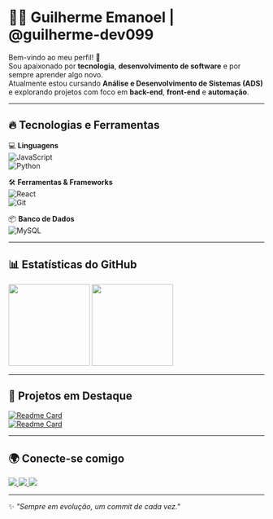 # 👨‍💻 Guilherme Emanoel | @guilherme-dev099

Bem-vindo ao meu perfil! 🚀  
Sou apaixonado por **tecnologia**, **desenvolvimento de software** e por sempre aprender algo novo.  
Atualmente estou cursando **Análise e Desenvolvimento de Sistemas (ADS)** e explorando projetos com foco em **back-end**, **front-end** e **automação**.  

---

## 🔥 Tecnologias e Ferramentas

💻 **Linguagens**  
![JavaScript](https://img.shields.io/badge/-JavaScript-F7DF1E?style=flat&logo=javascript&logoColor=000)  
![Python](https://img.shields.io/badge/-Python-3776AB?style=flat&logo=python&logoColor=fff)   

🛠️ **Ferramentas & Frameworks**  
![React](https://img.shields.io/badge/-React-61DAFB?style=flat&logo=react&logoColor=000)    
![Git](https://img.shields.io/badge/-Git-F05032?style=flat&logo=git&logoColor=fff)  

📦 **Banco de Dados**  
![MySQL](https://img.shields.io/badge/-MySQL-4479A1?style=flat&logo=mysql&logoColor=fff)  

---

## 📊 Estatísticas do GitHub

<p align="left">
  <img height="160em" src="https://github-readme-stats.vercel.app/api?username=guilherme-dev099&show_icons=true&theme=tokyonight&include_all_commits=true&count_private=true"/>
  <img height="160em" src="https://github-readme-stats.vercel.app/api/top-langs/?username=guilherme-dev099&layout=compact&langs_count=8&theme=tokyonight"/>
</p>

---

## 🚀 Projetos em Destaque

[![Readme Card](https://github-readme-stats.vercel.app/api/pin/?username=guilherme-dev099&repo=nome-do-repositorio&theme=tokyonight)](https://github.com/guilherme-dev099/nome-do-repositorio)  
[![Readme Card](https://github-readme-stats.vercel.app/api/pin/?username=guilherme-dev099&repo=outro-repositorio&theme=tokyonight)](https://github.com/guilherme-dev099/outro-repositorio)  


---

## 🌍 Conecte-se comigo
<p align="left">
  <a href="https://www.linkedin.com/in/guilherme-emanoel-54614b230" target="_blank">
    <img src="https://img.shields.io/badge/-LinkedIn-0A66C2?style=flat&logo=linkedin&logoColor=white" />
  </a>
  <a href="mailto:guilhermeemanoel099@gmail.com" target="_blank">
    <img src="https://img.shields.io/badge/-Email-D14836?style=flat&logo=gmail&logoColor=white" />
  </a>
  <a href="https://github.com/guilherme-dev099" target="_blank">
    <img src="https://img.shields.io/badge/-GitHub-181717?style=flat&logo=github&logoColor=white" />
  </a>
</p>

---

✨ _"Sempre em evolução, um commit de cada vez."_  
